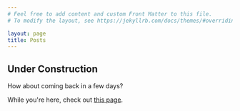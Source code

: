 ```yaml
---
# Feel free to add content and custom Front Matter to this file.
# To modify the layout, see https://jekyllrb.com/docs/themes/#overriding-theme-defaults

layout: page
title: Posts
---
```

## Under Construction

How about coming back in a few days?

While you're here, check out [this page](/about).
